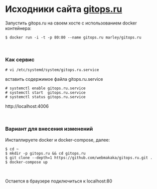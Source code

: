 # Исходники сайта [gitops.ru](https://gitops.ru)

Запустить gitops.ru на своем хосте с использованием docker контейнера:

    $ docker run -i -t -p 80:80 --name gitops.ru marley/gitops.ru

<br/>

### Как сервис

    # vi /etc/systemd/system/gitops.ru.service

вставить содержимое файла gitops.ru.service

    # systemctl enable gitops.ru.service
    # systemctl start  gitops.ru.service
    # systemctl status gitops.ru.service

http://localhost:4006

<br/>

### Вариант для внесения изменений

Инсталлируете docker и docker-compose, далее:

    $ cd ~
    $ mkdir -p gitops.ru && cd gitops.ru
    $ git clone --depth=1 https://github.com/webmakaka/gitops.ru.git .
    $ docker-compose up

<br/>

Остается в браузере подключиться к localhost:80
